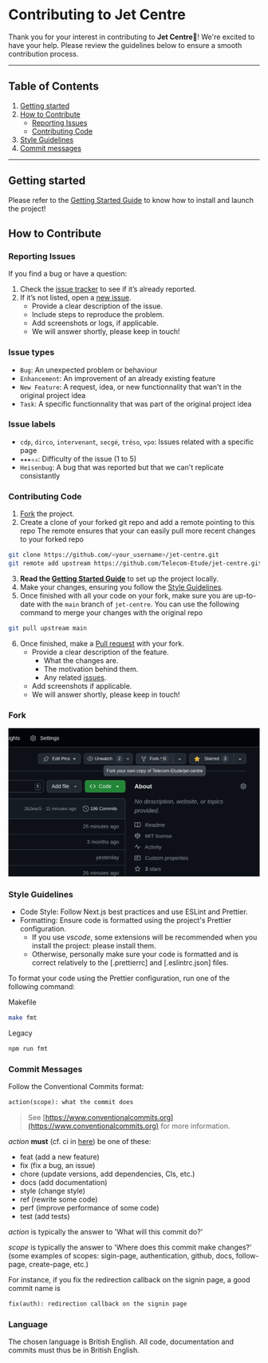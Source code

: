 # Contributing to Jet Centre

Thank you for your interest in contributing to **Jet Centre**🚀! We're excited to have your help. Please review the guidelines below to ensure a smooth contribution process.

---

## Table of Contents

1. [Getting started](#getting-started)
2. [How to Contribute](#how-to-contribute)
    - [Reporting Issues](#reporting-issues)
    - [Contributing Code](#contributing-code)
3. [Style Guidelines](#style-guidelines)
4. [Commit messages](#commit-messages)

---

## Getting started

Please refer to the [Getting Started Guide](/docs/GETTING_STARTED.md) to know how to install and launch the project!

## How to Contribute

### Reporting Issues

If you find a bug or have a question:

1. Check the [issue tracker](https://github.com/telecom-etude/jet-centre/issues) to see if it’s already reported.
2. If it’s not listed, open a [new issue](https://github.com/telecom-etude/jet-centre/issues/new).
    - Provide a clear description of the issue.
    - Include steps to reproduce the problem.
    - Add screenshots or logs, if applicable.
    - We will answer shortly, please keep in touch!

### Issue types

- `Bug`: An unexpected problem or behaviour
- `Enhancement`: An improvement of an already existing feature
- `New Feature`: A request, idea, or new functionnality that wan't in the original project idea
- `Task`: A specific functionnality that was part of the original project idea

### Issue labels

- `cdp`, `dirco`, `intervenant`, `secgé`, `tréso`, `vpo`: Issues related with a specific page
- `★★★✰✰`: Difficulty of the issue (1 to 5)
- `Heisenbug`: A bug that was reported but that we can't replicate consistantly

### Contributing Code

1. [Fork](#fork) the project.
2. Create a clone of your forked git repo and add a remote pointing to this repo
   The remote ensures that your can easily pull more recent changes to your forked repo

```bash
git clone https://github.com/<your_username>/jet-centre.git
git remote add upstream https://github.com/Telecom-Etude/jet-centre.git
```

3. **Read the [Getting Started Guide](/docs/GETTING_STARTED.md)** to set up the project locally.
4. Make your changes, ensuring you follow the [Style Guidelines](#style-guidelines).
5. Once finished with all your code on your fork, make sure you are up-to-date with the `main` branch of `jet-centre`. You can use the following command to merge your changes with the original repo

```bash
git pull upstream main
```

6. Once finished, make a [Pull request](https://github.com/telecom-etude/jet-centre/pulls) with your fork.
    - Provide a clear description of the feature.
        - What the changes are.
        - The motivation behind them.
        - Any related [issues](<(https://github.com/telecom-etude/jet-centre/issues)>).
    - Add screenshots if applicable.
    - We will answer shortly, please keep in touch!

### Fork

![Fork](/docs/images/fork.png)

### Style Guidelines

- Code Style: Follow Next.js best practices and use ESLint and Prettier.
- Formatting: Ensure code is formatted using the project's Prettier configuration.
    - If you use _vscode_, some extensions will be recommended when you install the project: please install them.
    - Otherwise, personally make sure your code is formatted and is correct relatively to the [.prettierrc] and [.eslintrc.json] files.

To format your code using the Prettier configuration, run one of the following command:

Makefile

```bash
make fmt
```

Legacy

```bash
npm run fmt
```

### Commit Messages

Follow the Conventional Commits format:

```txt
action(scope): what the commit does
```

> See [https://www.conventionalcommits.org](https://www.conventionalcommits.org) for more information.

_action_ **must** (cf. ci in [here](/.github/workflows/commits.yml)) be one of these:

- feat (add a new feature)
- fix (fix a bug, an issue)
- chore (update versions, add dependencies, CIs, etc.)
- docs (add documentation)
- style (change style)
- ref (rewrite some code)
- perf (improve performance of some code)
- test (add tests)

_action_ is typically the answer to 'What will this commit do?'

_scope_ is typically the answer to 'Where does this commit make changes?' (some examples of scopes: sigin-page, authentication, github, docs, follow-page, create-page, etc.)

For instance, if you fix the redirection callback on the signin page, a good commit name is

```txt
fix(auth): redirection callback on the signin page
```

### Language

The chosen language is British English.
All code, documentation and commits must thus be in British English.
